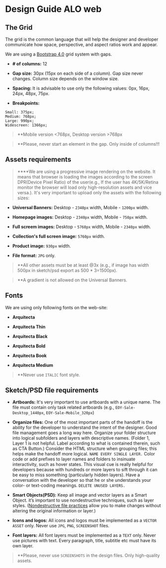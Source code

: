 
# Design Guide ALO web


## The Grid

The grid is the common language that will help the designer and developer communicate how space, perspective, and aspect ratios work and appear.

We are using a [Bootstrap 4.0](https://getbootstrap.com/docs/4.2/layout/grid/) grid system with gaps.

- **# of columns:** 12

- **Gap size:** 30px (15px on each side of a column). Gap size never changes. Column size depends on the window size.

- **Spacing:** It is advisable to use only the following values: 0px, 16px, 24px, 48px, 75px.

- **Breakpoints:** 

```
Small: 375px;
Medium: 768px;
Large: 990px;
Widescreen: 1366px;
```

 > **Mobile version <768px, Desktop version >768px

> **Please, never start an element in the gap. Only inside of columns!!!

## Assets requirements

> ****We are using a progressive image rendering on the website. It means that browser is loading the images according to the screen DPR(Device Pixel Ratio) of the user(e.g., If the user has 4K/5K/Retina monitor the browser will load only high-resolution assets and vice versa.). It's very important to upload only the assets with the following sizes:

- **Universal Banners:** Desktop - `2340px` width, Mobile - `1200px` width.

- **Homepage images:** Desktop - `2340px` width, Mobile - `750px` width.

- **Full screem images:** Desktop - `5760px` width, Mobile - `2340px` width. 

- **Collection's full screen image:** `5760px` width.

- **Product image:** `930px` width.

- **File format:** `JPG` only.

> **All other assets must be at least @3x (e.g., if image has width 500px in sketch/psd export as 500 * 3=1500px).

> **A gradient is not allowed on the Universal Banners.

## Fonts

We are using only following fonts on the web-site:

- **Arquitecta**

- **Arquitecta Thin**

- **Arquitecta Black**

- **Arquitecta Bold**

- **Arquitecta Book**

- **Arquitecta Medium**

> **Never use `ITALIC` font style.

## Sketch/PSD file requirements

- **Artboards:** It's very important to use artboards with a unique name. The file must contain only task related artboards (e.g., `EOY-Sale-Desktop_1440px`, `EOY-Sale-Mobile_320px`)

- **Organize files:** 
One of the most important parts of the handoff is the ability for the developer to understand the intent of the designer.
Good file management goes a long way here. Organize your folder structure into logical subfolders and layers with descriptive names. (Folder 1, Layer 1 is not helpful. Label according to what is contained therein, such as CTA Button.) 
Consider the HTML structure when grouping files; this helps make the handoff more logical. `NAME EVERY SINGLE LAYER.`
Color code or add prefixes to layer names and folders to insinuate interactivity, such as hover states. This visual cue is really helpful for developers because with hundreds or more layers to sift through it can be easy to miss something (particularly hidden layers). Have a conversation with the developer so that he or she understands your color- or text-coding meanings. `DELETE UNUSED LAYERS.`

- **Smart Objects(PSD):** Keep all image and vector layers as a Smart Object. it’s important to use nondestructive techniques, such as layer styles. ([Nondestructive file practices](https://helpx.adobe.com/photoshop/using/nondestructive-editing.html) allow you to make changes without altering the original information or layer.)

- **Icons and logos:** All icons and logos must be implemented as a `VECTOR ASSET` only. Never use `JPG`, `PNG`, `SCREENSHOT` files.

- **Font layers:** All font layers must be implemented as a `TEXT` only. Never use pictures with text. Every paragraph, title, subtitle etc must have its own layer.

> **Please, never use `SCREENSHOTS` in the design files. Only high-quality assets.
